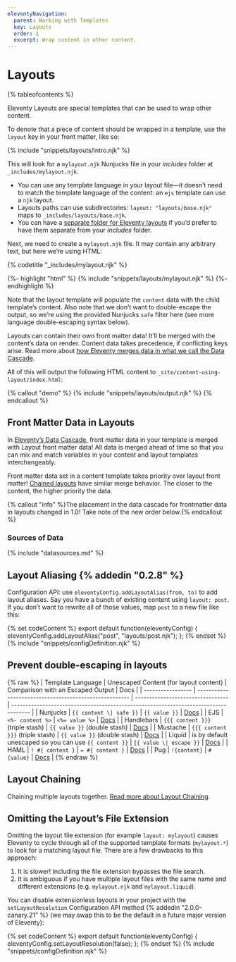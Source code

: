 ```yaml
---
eleventyNavigation:
  parent: Working with Templates
  key: Layouts
  order: 1
  excerpt: Wrap content in other content.
---
```


# Layouts

{% tableofcontents %}

Eleventy Layouts are special templates that can be used to wrap other content.

To denote that a piece of content should be wrapped in a template, use the `layout` key in your front matter, like so:

{% include "snippets/layouts/intro.njk" %}

This will look for a `mylayout.njk` Nunjucks file in your _includes_ folder at `_includes/mylayout.njk`.

- You can use any template language in your layout file—it doesn’t need to match the template language of the content: an `ejs` template can use a `njk` layout.
- Layouts paths can use subdirectories: `layout: "layouts/base.njk"` maps to `_includes/layouts/base.njk`.
- You can have a [separate folder for Eleventy layouts](</docs/config/#directory-for-layouts-(optional)>) if you’d prefer to have them separate from your _includes_ folder.

Next, we need to create a `mylayout.njk` file. It may contain any arbitrary text, but here we’re using HTML:

{% codetitle "_includes/mylayout.njk" %}

{%- highlight "html" %}
{% include "snippets/layouts/mylayout.njk" %}
{%- endhighlight %}

Note that the layout template will populate the `content` data with the child template’s content. Also note that we don’t want to double-escape the output, so we’re using the provided Nunjucks `safe` filter here (see more language double-escaping syntax below).

Layouts can contain their own front matter data! It’ll be merged with the content’s data on render. Content data takes precedence, if conflicting keys arise. Read more about <a href="/docs/data-cascade/">how Eleventy merges data in what we call the Data Cascade</a>.

All of this will output the following HTML content to `_site/content-using-layout/index.html`:

{% callout "demo" %}
{% include "snippets/layouts/output.njk" %}
{% endcallout %}

## Front Matter Data in Layouts

In [Eleventy’s Data Cascade](/docs/data/), front matter data in your template is merged with Layout front matter data! All data is merged ahead of time so that you can mix and match variables in your content and layout templates interchangeably.

Front matter data set in a content template takes priority over layout front matter! [Chained layouts](/docs/layout-chaining/) have similar merge behavior. The closer to the content, the higher priority the data.

{% callout "info" %}The placement in the data cascade for frontmatter data in layouts changed in 1.0! Take note of the new order below.{% endcallout %}

### Sources of Data

{% include "datasources.md" %}

## Layout Aliasing {% addedin "0.2.8" %}

Configuration API: use `eleventyConfig.addLayoutAlias(from, to)` to add layout aliases. Say you have a bunch of existing content using `layout: post`. If you don’t want to rewrite all of those values, map `post` to a new file like this:

{% set codeContent %}
export default function(eleventyConfig) {
	eleventyConfig.addLayoutAlias("post", "layouts/post.njk");
};
{% endset %}
{% include "snippets/configDefinition.njk" %}

## Prevent double-escaping in layouts

{% raw %}
| Template Language | Unescaped Content (for layout content) | Comparison with an Escaped Output | Docs |
| ----------------- | ------------------------------------------------------ | --------------------------------- | ------------------------------------------------------------------------------------ |
| Nunjucks | `{{ content \| safe }}` | `{{ value }}` | [Docs](https://mozilla.github.io/nunjucks/templating.html#safe) |
| EJS | `<%- content %>` | `<%= value %>` | [Docs](https://www.npmjs.com/package/ejs#tags) |
| Handlebars | `{{{ content }}}` (triple stash) | `{{ value }}` (double stash) | [Docs](https://handlebarsjs.com/#html-escaping) |
| Mustache | `{{{ content }}}` (triple stash) | `{{ value }}` (double stash) | [Docs](https://github.com/janl/mustache.js#variables) |
| Liquid | is by default unescaped so you can use `{{ content }}` | `{{ value \| escape }}` | [Docs](https://liquidjs.com/filters/escape.html) |
| HAML | `! #{ content }` | `= #{ content }` | [Docs](https://haml.info/docs/yardoc/file.REFERENCE.html#unescaping_html) |
| Pug | `!{content}` | `#{value}` | [Docs](https://pugjs.org/language/interpolation.html#string-interpolation-unescaped) |
{% endraw %}

## Layout Chaining

Chaining multiple layouts together. [Read more about Layout Chaining](/docs/layout-chaining/).

## Omitting the Layout’s File Extension

Omitting the layout file extension (for example `layout: mylayout`) causes Eleventy to cycle through all of the supported template formats (`mylayout.*`) to look for a matching layout file. There are a few drawbacks to this approach:

1. It is slower! Including the file extension bypasses the file search.
2. It is ambiguous if you have multiple layout files with the same name and different extensions (e.g. `mylayout.njk` and `mylayout.liquid`).

You can disable extensionless layouts in your project with the `setLayoutResolution` Configuration API method {% addedin "2.0.0-canary.21" %} (we may swap this to be the default in a future major version of Eleventy):

{% set codeContent %}
export default function(eleventyConfig) {
	eleventyConfig.setLayoutResolution(false);
};
{% endset %}
{% include "snippets/configDefinition.njk" %}
